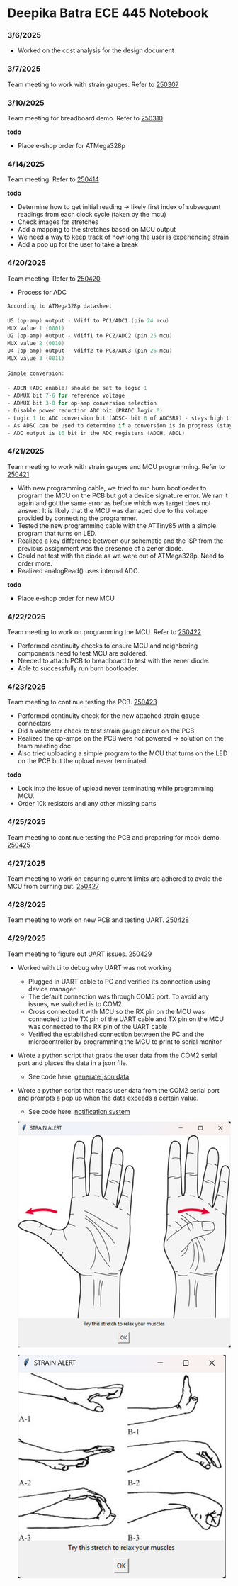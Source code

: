 # Deepika Batra ECE 445 Notebook
### 3/6/2025
* Worked on the cost analysis for the design document

### 3/7/2025
Team meeting to work with strain gauges. Refer to [250307](https://github.com/jpadi4/ECE-445-Notebook/blob/main/Team%20Meetings/250307.md)

### 3/10/2025
Team meeting for breadboard demo. Refer to [250310](https://github.com/jpadi4/ECE-445-Notebook/blob/main/Team%20Meetings/250310.md)

**todo**
- Place e-shop order for ATMega328p

### 4/14/2025
Team meeting. Refer to [250414](https://github.com/jpadi4/ECE-445-Notebook/blob/main/Team%20Meetings/250414.md)

**todo**
- Determine how to get initial reading -> likely first index of subsequent readings from each clock cycle (taken by the mcu)
- Check images for stretches
- Add a mapping to the stretches based on MCU output
- We need a way to keep track of how long the user is experiencing strain
- Add a pop up for the user to take a break

### 4/20/2025
Team meeting. Refer to [250420](https://github.com/jpadi4/ECE-445-Notebook/blob/main/Team%20Meetings/250420.md)
* Process for ADC 

```cpp
According to ATMega328p datasheet

U5 (op-amp) output - Vdiff to PC1/ADC1 (pin 24 mcu)
MUX value 1 (0001)
U2 (op-amp) output - Vdiff1 to PC2/ADC2 (pin 25 mcu)
MUX value 2 (0010)
U4 (op-amp) output - Vdiff2 to PC3/ADC3 (pin 26 mcu)
MUX value 3 (0011)

Simple conversion:

- ADEN (ADC enable) should be set to logic 1
- ADMUX bit 7-6 for reference voltage
- ADMUX bit 3-0 for op-amp conversion selection
- Disable power reduction ADC bit (PRADC logic 0)
- Logic 1 to ADC conversion bit (ADSC- bit 6 of ADCSRA) - stays high till conversion is complete
- As ADSC can be used to determine if a conversion is in progress (stays at logic 1) maybe can be used to determine if conversion is complete (logic 0)
- ADC output is 10 bit in the ADC registers (ADCH, ADCL)
```

### 4/21/2025
Team meeting to work with strain gauges and MCU programming. Refer to [250421](https://github.com/jpadi4/ECE-445-Notebook/blob/main/Team%20Meetings/250421.md)
* With new programming cable, we tried to run burn bootloader to program the MCU on the PCB but got a device signature error. We ran it again and got the same error as before which was target does not answer. It is likely that the MCU was damaged due to the voltage provided by connecting the programmer.
* Tested the new programming cable with the ATTiny85 with a simple program that turns on LED.
* Realized a key difference between our schematic and the ISP from the previous assignment was the presence of a zener diode.
* Could not test with the diode as we were out of ATMega328p. Need to order more.
* Realized analogRead() uses internal ADC.

**todo**
- Place e-shop order for new MCU

### 4/22/2025
Team meeting to work on programming the MCU. Refer to [250422](https://github.com/jpadi4/ECE-445-Notebook/blob/main/Team%20Meetings/250422.md)
* Performed continuity checks to ensure MCU and neighboring components need to test MCU are soldered.
* Needed to attach PCB to breadboard to test with the zener diode.
* Able to successfully run burn bootloader.

### 4/23/2025
Team meeting to continue testing the PCB. [250423](https://github.com/jpadi4/ECE-445-Notebook/blob/main/Team%20Meetings/250423.md)
* Performed continuity check for the new attached strain gauge connectors
* Did a voltmeter check to test strain gauge circuit on the PCB
* Realized the op-amps on the PCB were not powered -> solution on the team meeting doc
* Also tried uploading a simple program to the MCU that turns on the LED on the PCB but the upload never terminated.

**todo**
- Look into the issue of upload never terminating while programming MCU.
- Order 10k resistors and any other missing parts

### 4/25/2025
Team meeting to continue testing the PCB and preparing for mock demo. [250425](https://github.com/jpadi4/ECE-445-Notebook/blob/main/Team%20Meetings/250425.md)

### 4/27/2025
Team meeting to work on ensuring current limits are adhered to avoid the MCU from burning out. [250427](https://github.com/jpadi4/ECE-445-Notebook/blob/main/Team%20Meetings/250427.md)

### 4/28/2025
Team meeting to work on new PCB and testing UART. [250428](https://github.com/jpadi4/ECE-445-Notebook/blob/main/Team%20Meetings/250428.md)

### 4/29/2025
Team meeting to figure out UART issues. [250429](https://github.com/jpadi4/ECE-445-Notebook/blob/main/Team%20Meetings/250429.md)

* Worked with Li to debug why UART was not working

    * Plugged in UART cable to PC and verified its connection using device manager
    * The default connection was through COM5 port. To avoid any issues, we switched is to COM2.
    * Cross connected it with MCU so the RX pin on the MCU was connected to the TX pin of the UART cable and TX pin on the MCU was connected to the RX pin of the UART cable
    * Verified the established connection between the PC and the microcontroller by programming the MCU to print to serial monitor

* Wrote a python script that grabs the user data from the COM2 serial port and places the data in a json file.

    * See code here: [generate json data](../Python/readVoltageData.py)

* Wrote a python script that reads user data from the COM2 serial port and prompts a pop up when the data exceeds a certain value.

    * See code here: [notification system](../Python/testNotificationSystem.py)

    ![pop up notification thenar](../Images/popUpThenar.png)

    ![pop up notification lumbrical](../Images/popUpLumbrical.png)
